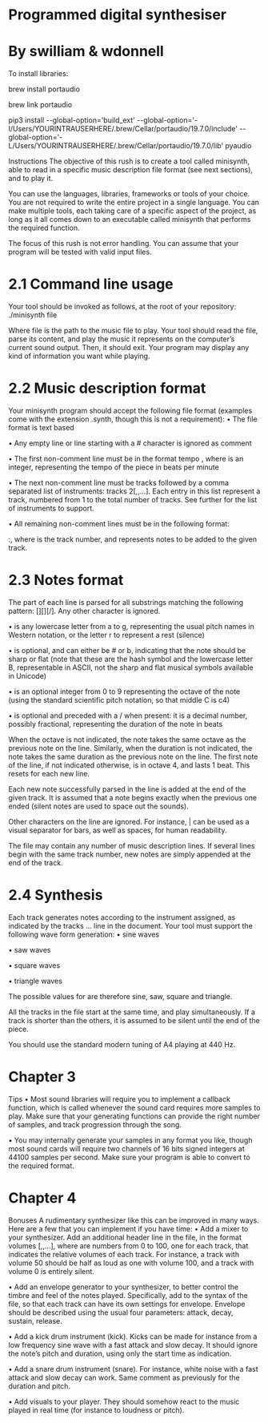 # Programmed digital synthesiser
# By swilliam & wdonnell

To install libraries:

brew install portaudio

brew link portaudio

pip3 install --global-option='build_ext' --global-option='-I/Users/YOURINTRAUSERHERE/.brew/Cellar/portaudio/19.7.0/include' --global-option='-L/Users/YOURINTRAUSERHERE/.brew/Cellar/portaudio/19.7.0/lib' pyaudio


Instructions
The objective of this rush is to create a tool called minisynth, able to read in a specific music description file format (see next sections), and to play it.

You can use the languages, libraries, frameworks or tools of your choice. You are not required to write the entire project in a single language. You can make multiple tools, each taking care of a specific aspect of the project, as long as it all comes down to an executable called minisynth that performs the required function.

The focus of this rush is not error handling. You can assume that your program will be tested with valid input files.



# 2.1 Command line usage
Your tool should be invoked as follows, at the root of your repository:
./minisynth file

Where file is the path to the music file to play. Your tool should read the file, parse its content, and play the music it represents on the computer’s current sound output. Then, it should exit.
Your program may display any kind of information you want while playing.



# 2.2 Music description format
Your minisynth program should accept the following file format (examples come with the extension .synth, though this is not a requirement):
• The file format is text based

• Any empty line or line starting with a # character is ignored as comment

• The first non-comment line must be in the format tempo <N>,
where <N> is an integer, representing the tempo of the piece in
beats per minute

• The next non-comment line must be tracks followed by a comma separated list of instruments:
tracks 2<instrument>[,<instrument>,...]. Each entry in this list represent a track, numbered from 1 to the total number of tracks. See further for the list of instruments to support.

• All remaining non-comment lines must be in the following format:
<track>:<notes>, where <track> is the track number, and <notes>
represents notes to be added to the given track.



# 2.3 Notes format
The <notes> part of each line is parsed for all substrings matching the following pattern: <pitch>[<alteration>][<octave>][/<duration>].
Any other character is ignored.

• <pitch> is any lowercase letter from a to g, representing the
usual pitch names in Western notation, or the letter r to
represent a rest (silence)

• <alteration> is optional, and can either be # or b, indicating that the note should be sharp or flat (note that these are the hash symbol and the lowercase letter B, representable in ASCII, not the sharp and flat musical symbols available in Unicode)

• <octave> is an optional integer from 0 to 9 representing the
octave of the note (using the standard scientific pitch
notation, so that middle C is c4)

• <duration> is optional and preceded with a / when present: it is a decimal number, possibly fractional, representing the duration of the note in beats

When the octave is not indicated, the note takes the same octave as the previous note on the line. Similarly, when the duration is not indicated, the note takes the same duration as the previous note on the line. The first note of the line, if not indicated otherwise, is in octave 4, and lasts 1 beat. This resets for each new line.

Each new note successfully parsed in the line is added at the end of the given track. It is assumed that a note begins exactly when the previous one ended (silent notes are used to space out the sounds).

Other characters on the line are ignored. For instance, | can be used as a visual separator for bars, as well as spaces, for human readability.

The file may contain any number of music description lines. If several
lines begin with the same track number, new notes are simply appended
at the end of the track.



# 2.4 Synthesis
Each track generates notes according to the instrument assigned, as indicated by the tracks ... line in the document. Your tool must support the following wave form generation:
• sine waves

• saw waves

• square waves

• triangle waves

The possible values for <instrument> are therefore sine, saw, square and triangle.

All the tracks in the file start at the same time, and play simultaneously. If a track is shorter than the others, it is assumed to be silent until the end of the piece.

You should use the standard modern tuning of A4 playing at 440 Hz.



# Chapter 3
Tips
• Most sound libraries will require you to implement a callback
function, which is called whenever the sound card requires more
samples to play. Make sure that your generating functions can
provide the right number of samples, and track progression
through the song.

• You may internally generate your samples in any format you like, though most sound cards will require two channels of 16 bits signed integers at 44100 samples per second. Make sure your program is able to convert to the required format.



# Chapter 4
Bonuses
A rudimentary synthesizer like this can be improved in many ways. Here are a few that you can implement if you have time:
• Add a mixer to your synthesizer. Add an additional header line in the file, in the format volumes <V>[,<V>,...], where <V> are numbers from 0 to 100, one for each track, that indicates the relative volumes of each track. For instance, a track with volume 50 should be half as loud as one with volume 100, and a track with volume 0 is entirely silent.

• Add an envelope generator to your synthesizer, to better control the timbre and feel of the notes played. Specifically, add to the syntax of the file, so that each track can have its own settings for envelope. Envelope should be described using the usual four parameters: attack, decay, sustain, release.

• Add a kick drum instrument (kick). Kicks can be made for
instance from a low frequency sine wave with a fast attack and
slow decay. It should ignore the note’s pitch and duration,
using only the start time as indication.

• Add a snare drum instrument (snare). For instance, white noise with a fast attack and slow decay can work. Same comment as previously for the duration and pitch.

• Add visuals to your player. They should somehow react to the
music played in real time (for instance to loudness or pitch).
